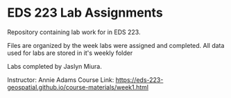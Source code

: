 # EDS 223 Lab Assignments
Repository containing lab work for in EDS 223.

Files are organized by the week labs were assigned and completed. All data used for labs are stored in it's weekly folder

Labs completed by Jaslyn Miura.

Instructor: Annie Adams
Course Link: https://eds-223-geospatial.github.io/course-materials/week1.html

